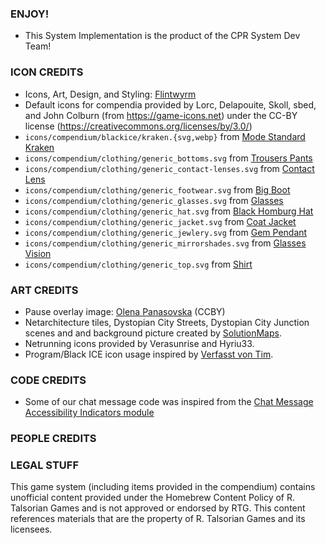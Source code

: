 ### ENJOY!
- This System Implementation is the product of the CPR System Dev Team!

### ICON CREDITS
- Icons, Art, Design, and Styling: [Flintwyrm](https://twitter.com/Flintwyrm)
- Default icons for compendia provided by Lorc, Delapouite, Skoll, sbed, and John Colburn (from https://game-icons.net) under the CC-BY license (https://creativecommons.org/licenses/by/3.0/)
- `icons/compendium/blackice/kraken.{svg,webp}` from [Mode Standard Kraken](https://www.svgrepo.com/svg/355417/mode-standard-kraken)
- `icons/compendium/clothing/generic_bottoms.svg` from [Trousers Pants](https://www.svgrepo.com/svg/275007/trousers-pants)
- `icons/compendium/clothing/generic_contact-lenses.svg` from [Contact Lens](https://www.svgrepo.com/svg/160924/contact-lens)
- `icons/compendium/clothing/generic_footwear.svg` from [Big Boot](https://www.svgrepo.com/svg/98185/big-boot)
- `icons/compendium/clothing/generic_glasses.svg` from [Glasses](https://www.svgrepo.com/svg/137191/glasses)
- `icons/compendium/clothing/generic_hat.svg` from [Black Homburg Hat](https://www.svgrepo.com/svg/13982/black-homburg-hat)
- `icons/compendium/clothing/generic_jacket.svg` from [Coat Jacket](https://www.svgrepo.com/svg/290751/coat-jacket)
- `icons/compendium/clothing/generic_jewlery.svg` from [Gem Pendant](https://game-icons.net/1x1/lorc/gem-pendant.html)
- `icons/compendium/clothing/generic_mirrorshades.svg` from [Glasses Vision](https://www.svgrepo.com/svg/201581/glasses-vision)
- `icons/compendium/clothing/generic_top.svg` from [Shirt](https://www.svgrepo.com/svg/22216/shirt)

### ART CREDITS
- Pause overlay image: [Olena Panasovska](https://thenounproject.com/term/cyberpunk/1797860/) (CCBY)
- Netarchitecture tiles, Dystopian City Streets, Dystopian City Junction scenes and and background picture created by [SolutionMaps](https://www.patreon.com/solutionmaps).
- Netrunning icons provided by Verasunrise and Hyriu33.
- Program/Black ICE icon usage inspired by [Verfasst von Tim](https://charzinski.wordpress.com/2021/01/10/cyberpunk-red-netrunner-cards/).

### CODE CREDITS
- Some of our chat message code was inspired from the [Chat Message Accessibility Indicators module](https://github.com/schultzcole/FVTT-Chat-Message-Accessibility-Indicators)

### PEOPLE CREDITS

### LEGAL STUFF
This game system (including items provided in the compendium) contains unofficial content provided under the Homebrew Content Policy of R. Talsorian Games and is not approved or endorsed by RTG. This content references materials that are the property of R. Talsorian Games and its licensees.


